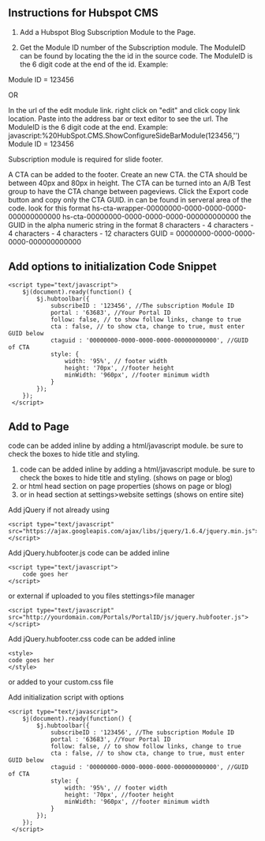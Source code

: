 Instructions for Hubspot CMS
------------

1. Add a Hubspot Blog Subscription Module to the Page.
2. Get the Module ID number of the Subscription module.
  The ModuleID can be found by locating the the id in the source code.
  The ModuleID is the 6 digit code at the end of the id.
  Example: 

    <div align="center" id="IngeniMailSubscribeContainer_123456" class="IngeniMailSubscribeContainer">
  Module ID = 123456
  
  OR
  
  In the url of the edit module link.
  right click on "edit" and click copy link location. Paste into the address bar or text editor to see the url. The ModuleID is the 6 digit code at the end.
  Example:
    javascript:%20HubSpot.CMS.ShowConfigureSideBarModule(123456,'')
  Module ID = 123456
  

Subscription module is required for slide footer.

A CTA can be added to the footer.
Create an new CTA. the CTA should be between 40px and 80px in height. The CTA can be turned into an A/B Test group to have the CTA change between pageviews.
Click the Export code button and copy only the CTA GUID. in can be found in serveral area of the code. look for this format 
hs-cta-wrapper-00000000-0000-0000-0000-000000000000
hs-cta-00000000-0000-0000-0000-000000000000
the GUID in the alpha numeric string in the format 
8 characters - 4 characters - 4 characters - 4 characters - 12 characters
GUID = 00000000-0000-0000-0000-000000000000
  
Add options to initialization Code Snippet
-------------------
    <script type="text/javascript">
        $j(document).ready(function() {
            $j.hubtoolbar({
                subscribeID : '123456', //The subscription Module ID
                portal : '63683', //Your Portal ID
                follow: false, // to show follow links, change to true
                cta : false, // to show cta, change to true, must enter GUID below
                ctaguid : '00000000-0000-0000-0000-000000000000', //GUID of CTA
                style: {
                    width: '95%', // footer width
                    height: '70px', //footer height
                    minWidth: '960px', //footer minimum width
                }
            });
        });
     </script>

Add to Page
-----------

code can be added inline by adding a html/javascript module. be sure to check the boxes to hide title and styling.

1. code can be added inline by adding a html/javascript module. be sure to check the boxes to hide title and styling. (shows on page or blog)
2. or html head section on page properties (shows on page or blog)
3. or in head section at settings>website settings (shows on entire site)

Add jQuery if not already using

    <script type="text/javascript" src="https://ajax.googleapis.com/ajax/libs/jquery/1.6.4/jquery.min.js"></script>
    
Add jQuery.hubfooter.js code
can be added inline

    <script type="text/javascript">
        code goes her
    </script>
    
or external if uploaded to you files stettings>file manager

    <script type="text/javascript" src="http://yourdomain.com/Portals/PortalID/js/jquery.hubfooter.js"></script>
    
Add jQuery.hubfooter.css code
can be added inline

    <style>
    code goes her
    </style>
    
or added to your custom.css file

Add initialization script with options

    <script type="text/javascript">
        $j(document).ready(function() {
            $j.hubtoolbar({
                subscribeID : '123456', //The subscription Module ID
                portal : '63683', //Your Portal ID
                follow: false, // to show follow links, change to true
                cta : false, // to show cta, change to true, must enter GUID below
                ctaguid : '00000000-0000-0000-0000-000000000000', //GUID of CTA
                style: {
                    width: '95%', // footer width
                    height: '70px', //footer height
                    minWidth: '960px', //footer minimum width
                }
            });
        });
     </script>


